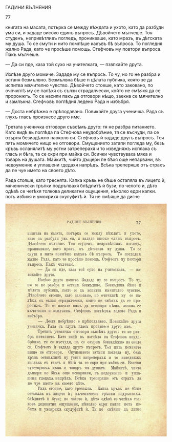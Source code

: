 ﻿ГАДИНИ ВЪЛНЕНИЯ

77

книгата на масата, потърка се между вѣждата и ухото, като да разбуди ума си, и зададе високо единъ въпросъ. Дѣвойчето мълчеше. Тоя студенъ, непривѣтливъ погледъ, проникваше, като мразъ, въ дѣтската му душа. То се смути и нито помпѣше какъвъ бѣ въпроса. То погледня жално Рада, като че просѣше помощь. Стефчовъ му повтори въпроса. Пакъ мълчеше.

— Да си пде, каза той сухо на учителката, — пзвпкайте друта.

Излѣзе друго момиче. Зададе му се въпросъ. То чу, но го не разбра и останя безмълвно. Безмълвна бѣше п цѣлата публика, която зе да испитва мѫчително чувство. Дѣвойчето стоеше, като заковано, по очпчкптѣ му се палѣхя съ сълзи страдалчески, който не смѣяхя да се проронжгъ. То се насили пакъ да отговори нѣщо, заекна се мѫчително и замлъкна. Сгефчовъ поглѣдня ледено Рада н избъбря.

— Доста небрѣжно е прѣподавано. Повикайте друга ученичка. Рада съ глухъ гласъ произнесе друго име.

Третата ученичка отговори съвсѣмъ друго: тя не разбра питанието. Като видѣ вь поглѣда па Стефчова неудобрѣние, тя се въсчуди, па се озърня безиадѣжно наоколо си. Сгефчовъ ѝ зададе другъ въпросъ. Тоя пять момичето нищо не отговори. Смущението затапи погледа му, безъ кръвь осланялитѣ му устни затреперахя и то изведняжъ исплака съ гласъ и бѣга, та се скри при майка си. Всички чувствуваха мяка и товаръ на душата. Майкитѣ, чийто дъщери пе бѣхя още непарвани, въ недоумение и уплашени гдедахя напрѣдъ. Всѣка треперяше отъ страхъ да пе чуе името на своето дѣто.

Рада стояше, като треснята. Капка кръвь не бѣше остапяла въ лицето ѝ; мяченически тръпки подръпвахя блѣдпитѣ ѝ бузи; по челото ѝ, дѣто одѣвѣ се четѣхя толкова деликатни ощущения, нѣколко едри капки. поть избихя и умокрихя скулуфитѣ ѝ. Тя не смѣяше да дигне

![original](images/092.jpg)

